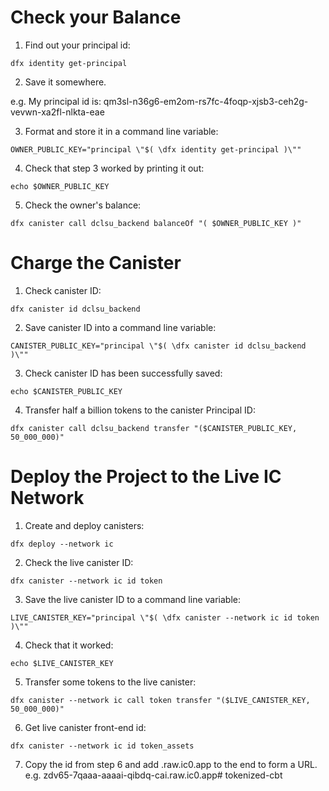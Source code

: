 # Check your Balance

1. Find out your principal id:

```
dfx identity get-principal
```

2. Save it somewhere.

e.g. My principal id is: qm3sl-n36g6-em2om-rs7fc-4foqp-xjsb3-ceh2g-vevwn-xa2fl-nlkta-eae


3. Format and store it in a command line variable:
```
OWNER_PUBLIC_KEY="principal \"$( \dfx identity get-principal )\""
```

4. Check that step 3 worked by printing it out:
```
echo $OWNER_PUBLIC_KEY
```

5. Check the owner's balance:
```
dfx canister call dclsu_backend balanceOf "( $OWNER_PUBLIC_KEY )"
```

# Charge the Canister


1. Check canister ID:
```
dfx canister id dclsu_backend
```

2. Save canister ID into a command line variable:
```
CANISTER_PUBLIC_KEY="principal \"$( \dfx canister id dclsu_backend )\""
```

3. Check canister ID has been successfully saved:
```
echo $CANISTER_PUBLIC_KEY
```

4. Transfer half a billion tokens to the canister Principal ID:
```
dfx canister call dclsu_backend transfer "($CANISTER_PUBLIC_KEY, 50_000_000)"
```

# Deploy the Project to the Live IC Network

1. Create and deploy canisters:

```
dfx deploy --network ic
```

2. Check the live canister ID:
```
dfx canister --network ic id token
```

3. Save the live canister ID to a command line variable:
```
LIVE_CANISTER_KEY="principal \"$( \dfx canister --network ic id token )\""
```

4. Check that it worked:
```
echo $LIVE_CANISTER_KEY
```

5. Transfer some tokens to the live canister:
```
dfx canister --network ic call token transfer "($LIVE_CANISTER_KEY, 50_000_000)"
```

6. Get live canister front-end id:
```
dfx canister --network ic id token_assets
```
7. Copy the id from step 6 and add .raw.ic0.app to the end to form a URL.
e.g. zdv65-7qaaa-aaaai-qibdq-cai.raw.ic0.app# tokenized-cbt
